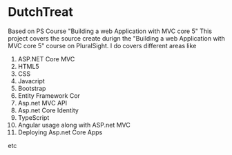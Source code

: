 # DutchTreat
Based on PS Course "Building a web Application with MVC core 5"
This project covers the source create durign the "Building a web Application with MVC core 5" course on PluralSight. 
I do covers different areas like
1. ASP.NET Core MVC
2. HTML5
3. CSS
4. Javacript 
5. Bootstrap
6. Entity Framework Cor
7. Asp.net MVC API
8. Asp.net Core Identity
9. TypeScript
10. Angular usage along with ASP.net MVC 
11. Deploying Asp.net Core Apps

etc
